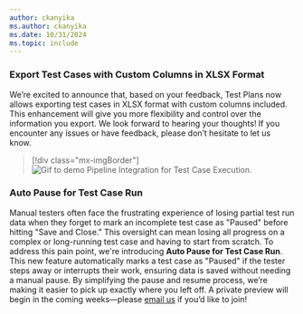 ```yaml
---
author: ckanyika
ms.author: ckanyika
ms.date: 10/31/2024
ms.topic: include
---
```


### Export Test Cases with Custom Columns in XLSX Format

We’re excited to announce that, based on your feedback, Test Plans now allows exporting test cases in XLSX format with custom columns included. This enhancement will give you more flexibility and control over the information you export. We look forward to hearing your thoughts! If you encounter any issues or have feedback, please don’t hesitate to let us know.

> [!div class="mx-imgBorder"]
> ![Gif to demo Pipeline Integration for Test Case Execution.](../../media/245-testplans-01.gif "gif to Pipeline Integration for Test Case Execution")

### Auto Pause for Test Case Run

Manual testers often face the frustrating experience of losing partial test run data when they forget to mark an incomplete test case as "Paused" before hitting "Save and Close." This oversight can mean losing all progress on a complex or long-running test case and having to start from scratch. To address this pain point, we're introducing **Auto Pause for Test Case Run**. This new feature automatically marks a test case as "Paused" if the tester steps away or interrupts their work, ensuring data is saved without needing a manual pause. By simplifying the pause and resume process, we’re making it easier to pick up exactly where you left off. A private preview will begin in the coming weeks—please [email us](mailto:adocustomerfeedback@service.microsoft.com) if you’d like to join! 

